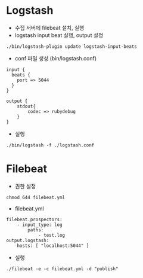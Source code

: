 # Logstash
- 수집 서버에 filebeat 설치, 실행
- logstash input beat 실행, output 설정

````
./bin/logstash-plugin update logstash-input-beats
````
- conf 파일 생성 (bin/logstash.conf)
````
input { 
  beats {
    port => 5044
  }
}

output {
    stdout{
        codec => rubydebug
    }
}
````

- 실행
````
./bin/logstash -f ./logstash.conf
````

# Filebeat
- 권한 설정
````
chmod 644 filebeat.yml
````

- filebeat.yml
````
filebeat.prospectors:
    - input_type: log
        paths:
            - test.log
output.logstash:
    hosts: [ "localhost:5044" ]
````
- 실행
````
./filebeat -e -c filebeat.yml -d "publish"
````

